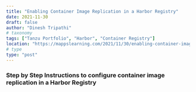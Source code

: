 ```yaml
---
title: "Enabling Container Image Replication in a Harbor Registry"
date: 2021-11-30
draft: false
author: "Dinesh Tripathi"
# taxonomy
tags: ["Tanzu Portfolio", "Harbor", "Container Registry"]
location: "https://mappslearning.com/2021/11/30/enabling-container-image-replication-in-a-harbor-registry/"
# type
type: "post"
---
```


### Step by Step Instructions to configure container image replication in a Harbor Registry
